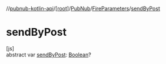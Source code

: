 //[pubnub-kotlin-api](../../../../index.md)/[[root]](../../index.md)/[PubNub](../index.md)/[FireParameters](index.md)/[sendByPost](send-by-post.md)

# sendByPost

[js]\
abstract var [sendByPost](send-by-post.md): [Boolean](https://kotlinlang.org/api/latest/jvm/stdlib/kotlin/-boolean/index.html)?
